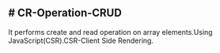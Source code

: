 <h2># CR-Operation-CRUD</h2>
<p>It performs create and read operation on array elements.Using JavaScript(CSR).CSR-Client Side Rendering.</p>
